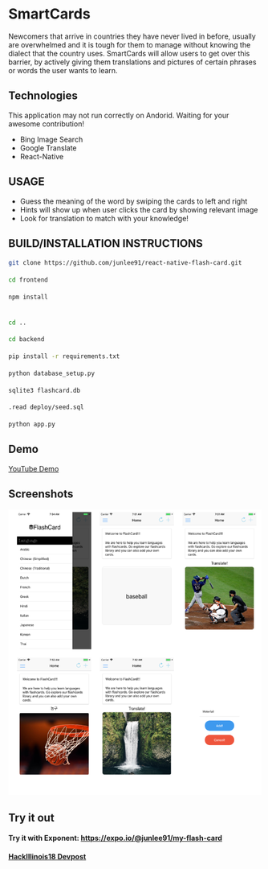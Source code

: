 # SmartCards

Newcomers that arrive in countries they have never lived in before, usually are overwhelmed and it is tough for them to manage without knowing the dialect that the country uses. SmartCards will allow users to get over this barrier,  by actively giving them translations and pictures of certain phrases or words the user wants to learn.


## Technologies
This application may not run correctly on Andorid. Waiting for your awesome contribution!
  * Bing Image Search
  * Google Translate
  * React-Native

## USAGE
  * Guess the meaning of the word by swiping the cards to left and right
  * Hints will show up when user clicks the card by showing relevant image
  * Look for translation to match with your knowledge!

## BUILD/INSTALLATION INSTRUCTIONS
```sh
git clone https://github.com/junlee91/react-native-flash-card.git

cd frontend

npm install


cd .. 

cd backend

pip install -r requirements.txt

python database_setup.py

sqlite3 flashcard.db

.read deploy/seed.sql

python app.py


``` 

## Demo
[YouTube Demo](https://youtu.be/QVFjnGwLi9c) 

## Screenshots
[![Screenshot](screenshot/screenshots.png)](https://github.com/junlee91/react-native-flash-card/blob/master/screenshot/screenshots.png)

## Try it out
#### Try it with Exponent: https://expo.io/@junlee91/my-flash-card

#### [HackIllinois18 Devpost](https://devpost.com/software/smartcards)
